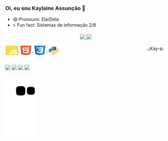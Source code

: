 ### Oi, eu sou Kaylaine Assunção 👋

- 😄 Pronouns: Ela/Dela
- ⚡ Fun fact: Sistemas de informação 2/8 
<div align="center">
  <a href="https://github.com/Kaylaineasb">
  <img height="180em" src="https://github-readme-stats.vercel.app/api?username=Kaylaineasb&show_icons=true&theme=dracula&include_all_commits=true&count_private=true"/>
  <img height="180em" src="https://github-readme-stats.vercel.app/api/top-langs/?username=Kaylaineasb&layout=compact&langs_count=7&theme=dracula"/>
</div>
<div style="display: inline_block"><br>
  <img align="center" alt="Kay-Js" height="30" width="40" src="https://raw.githubusercontent.com/devicons/devicon/master/icons/javascript/javascript-plain.svg">
  <img align="center" alt="Kay-HTML" height="30" width="40" src="https://raw.githubusercontent.com/devicons/devicon/master/icons/html5/html5-original.svg">
  <img align="center" alt="Kay-CSS" height="30" width="40" src="https://raw.githubusercontent.com/devicons/devicon/master/icons/css3/css3-original.svg">
  <img align="center" alt="Kay-Python" height="30" width="40" src="https://raw.githubusercontent.com/devicons/devicon/master/icons/python/python-original.svg">
  <img align="right" alt="Kay-pic" height="150" style="border-radius:50px;" src="https://cdn.picrew.me/shareImg/org/202212/338224_epZhN3WK.png">
</div>
   
  ##
 
<div> 
  <a href="https://instagram.com/kaylaineasb" target="_blank"><img src="https://img.shields.io/badge/-Instagram-%23E4405F?style=for-the-badge&logo=instagram&logoColor=white" target="_blank"></a>
 <a href="https://discord.gg/kaylaineasb" target="_blank"><img src="https://img.shields.io/badge/Discord-7289DA?style=for-the-badge&logo=discord&logoColor=white" target="_blank"></a> 
  <a href = "mailto:kaylaineasb9@gmail.com"><img src="https://img.shields.io/badge/-Gmail-%23333?style=for-the-badge&logo=gmail&logoColor=white" target="_blank"></a>
  <a href="https://www.linkedin.com/in/kaylaineasb/" target="_blank"><img src="https://img.shields.io/badge/-LinkedIn-%230077B5?style=for-the-badge&logo=linkedin&logoColor=white" target="_blank"></a> 
 
  ![Snake animation](https://github.com/Kaylaineasb/Kaylaineasb/blob/output/github-contribution-grid-snake.svg)
 
</div>
